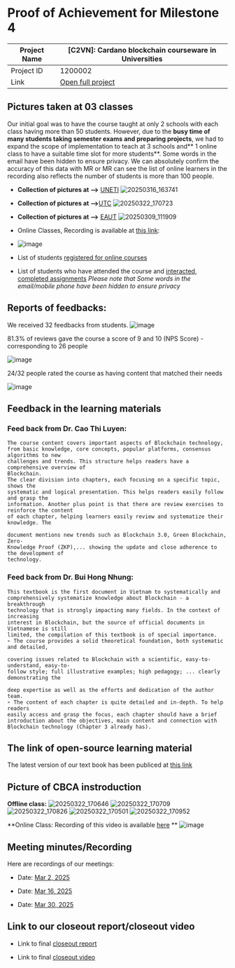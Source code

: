 #  Proof of Achievement for Milestone 4
|  Project Name |  [C2VN]: Cardano blockchain courseware in Universities |
| ------------ | ------------ |
| Project ID  | 1200002  |
|  Link  |  [Open full project](https://projectcatalyst.io/funds/12/f12-cardano-open-ecosystem/c2vn-cardano-blockchain-courseware-in-universities) |



## Pictures taken at 03 classes
Our initial goal was to have the course taught at only 2 schools with each class having more than 50 students. However, due to the **busy time of many students taking semester exams and preparing projects**, we had to expand the scope of implementation to teach at 3 schools and** 1 online class to have a suitable time slot for more students**.
Some words in the email have been hidden to ensure privacy. We can absolutely confirm the accuracy of this data with MR or MR can see the list of online learners in the recording also reflects the number of students is more than 100 people.
- **Collection of pictures at -->** [UNETI](https://drive.google.com/drive/folders/1aHgRMHEtjqnaMX-x0at1Uc1HvmCJf_9_?usp=sharing)
  ![20250316_163741](https://github.com/user-attachments/assets/a32adcfc-01bb-4c2c-a167-51afac29bcf9)

- **Collection of pictures at -->**[UTC](https://drive.google.com/drive/folders/1f3G05SeGDybx7W68YM27FlkAq-MLB-ay?usp=sharing)
  ![20250322_170723](https://github.com/user-attachments/assets/6770b717-cd30-40aa-84e8-2c67c9743b84)

- **Collection of pictures at -->** [EAUT](https://drive.google.com/drive/folders/1wxBcJUXn0z8vj-CjJeAujAJUbValJepr?usp=sharing)
  ![20250309_111909](https://github.com/user-attachments/assets/4ce1e117-2e0a-45b2-969b-89a4e644b42b)

- Online Classes,  Recording is available at [this link](https://youtu.be/88UeYwok7M0?t=4250):
- 
  ![image](https://github.com/user-attachments/assets/95c72e2d-cd5c-4235-8439-c8a3c106e0c0)

 
  
  
- List of students [registered for online courses](https://docs.google.com/spreadsheets/d/1yYSeK-P1KFU1QxCrEvcuB2nY3NBGzmpHJYuyVL_ACdA/edit?gid=1992747189#gid=1992747189)
- List of students who have attended the course and [interacted, completed assignments](https://docs.google.com/spreadsheets/d/1yYSeK-P1KFU1QxCrEvcuB2nY3NBGzmpHJYuyVL_ACdA/edit?gid=673458355#gid=673458355)
  _Please note that Some words in the email/mobile phone have been hidden to ensure privacy_


## Reports of feedbacks:
We received 32 feedbacks from students.
![image](https://github.com/user-attachments/assets/bf252dec-a556-4308-a032-0657fc0fbd29)

81.3% of reviews gave the course a score of 9 and 10 (NPS Score) - corresponding to 26 people

![image](https://github.com/user-attachments/assets/db9e0acc-079c-4024-a4e6-13b2bad6835a)

24/32 people rated the course as having content that matched their needs

![image](https://github.com/user-attachments/assets/770b3246-bc54-403e-8412-1bd2b09656bc)


## Feedback in the learning materials
### Feed back from Dr. Cao Thi Luyen:
```
The course content covers important aspects of Blockchain technology,
from basic knowledge, core concepts, popular platforms, consensus algorithms to new
challenges and trends. This structure helps readers have a comprehensive overview of
Blockchain.
The clear division into chapters, each focusing on a specific topic, shows the
systematic and logical presentation. This helps readers easily follow and grasp the
information. Another plus point is that there are review exercises to reinforce the content
of each chapter, helping learners easily review and systematize their knowledge. The

document mentions new trends such as Blockchain 3.0, Green Blockchain, Zero-
Knowledge Proof (ZKP),... showing the update and close adherence to the development of 
technology.
```

### Feed back from Dr. Bui Hong Nhung:
```
This textbook is the first document in Vietnam to systematically and
comprehensively systematize knowledge about Blockchain - a breakthrough
technology that is strongly impacting many fields. In the context of increasing
interest in Blockchain, but the source of official documents in Vietnamese is still
limited, the compilation of this textbook is of special importance.
➢ The course provides a solid theoretical foundation, both systematic and detailed,

covering issues related to Blockchain with a scientific, easy-to-understand, easy-to-
follow style; full illustrative examples; high pedagogy; ... clearly demonstrating the

deep expertise as well as the efforts and dedication of the author team.
➢ The content of each chapter is quite detailed and in-depth. To help readers
easily access and grasp the focus, each chapter should have a brief
introduction about the objectives, main content and connection with
Blockchain technology (Chapter 3 already has).
```

## The link of open-source learning material

The latest version of our text book has been publiced at [this link](https://github.com/cardano2vn/Project-Catalyst/blob/main/1200002%3ACardano%20blockchain%20courseware%20in%20Universities/Milestone4/Blockchain%20C%C6%A1%20B%E1%BA%A3n.pdf)





## Picture of CBCA instroduction 
**Offline class:**
![20250322_170646](https://github.com/user-attachments/assets/16978c35-47ae-4371-931a-1f0cfc821d76)
![20250322_170709](https://github.com/user-attachments/assets/da1b56ce-6523-4910-a1bb-fa10bad77b89)
![20250322_170826](https://github.com/user-attachments/assets/1f284da7-b21c-4e09-801f-5a53a8e731d0)
![20250322_170501](https://github.com/user-attachments/assets/7f3c9098-0682-4a48-bb38-1fa7108f3ea7)
![20250322_170952](https://github.com/user-attachments/assets/df7b8ea1-c2f8-4de2-8830-5ac02c9c78ac)



**Online Class: Recording of this video is available [here](https://youtu.be/vxSJNJHF2YA?t=1405)
**
![image](https://github.com/user-attachments/assets/cbf14781-9deb-4380-924c-1172371a1f36)


## Meeting minutes/Recording  
Here are recordings of our meetings:

- Date: [Mar 2, 2025](https://www.youtube.com/watch?v=I0zC5jvY084)

- Date: [Mar 16, 2025](https://youtu.be/yjd0qBYECAA)

- Date: [Mar 30, 2025](https://www.youtube.com/watch?v=CWwvP_kZVn8)
## Link to our closeout report/closeout video
- Link to final [closeout report](https://docs.google.com/document/d/1-iJKCbpMfPiUxWMg1tUfxiSEyEF-ovHbpUXYOmhNWqw/edit?usp=sharing)

- Link to final [closeout video](https://youtu.be/JusVnIQW7ic)
